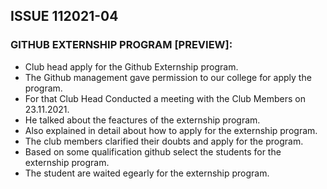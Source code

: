 ##  ISSUE 112021-04

###  GITHUB EXTERNSHIP PROGRAM [PREVIEW]:

- Club head  apply for the Github Externship program.
- The Github management gave permission to our college for apply the program.
- For that Club Head Conducted a meeting with  the Club Members on 23.11.2021.
- He talked about the feactures of the externship program.
- Also explained in detail about how to apply for the externship program.
- The club members clarified their doubts and apply for the program.
- Based on some qualification github select the students for the externship program.
- The student are waited egearly for the externship program.